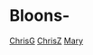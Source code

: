 # Bloons-
[ChrisG](chrisg.md)
[ChrisZ](chrisz.md)
[Mary](https://github.com/EICPCohort5/Bloons-/blob/main/mary_wishart.md)
